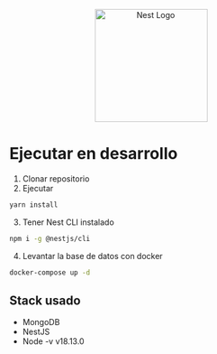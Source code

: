<p align="center">
  <a href="http://nestjs.com/" target="blank"><img src="https://nestjs.com/img/logo-small.svg" width="200" alt="Nest Logo" /></a>
</p>

# Ejecutar en desarrollo
1. Clonar repositorio
2. Ejecutar 
```bash
yarn install
```
3. Tener Nest CLI instalado
```bash
npm i -g @nestjs/cli
```

4. Levantar la base de datos con docker
```bash
docker-compose up -d
```

## Stack usado
* MongoDB
* NestJS
* Node -v v18.13.0